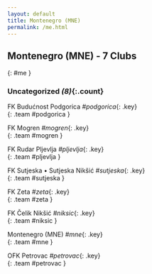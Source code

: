 ```yaml
---
layout: default
title: Montenegro (MNE)
permalink: /me.html
---
```



## Montenegro (MNE) - 7 Clubs
{: #me }









### Uncategorized _(8)_{:.count}


FK Budućnost Podgorica   _#podgorica_{: .key} <br>
{: .team #podgorica }

FK Mogren   _#mogren_{: .key} <br>
{: .team #mogren }

FK Rudar Pljevlja   _#pljevlja_{: .key} <br>
{: .team #pljevlja }

FK Sutjeska • Sutjeska Nikšić   _#sutjeska_{: .key} <br>
{: .team #sutjeska }

FK Zeta   _#zeta_{: .key} <br>
{: .team #zeta }

FK Čelik Nikšić   _#niksic_{: .key} <br>
{: .team #niksic }

Montenegro  (MNE)  _#mne_{: .key} <br>
{: .team #mne }

OFK Petrovac   _#petrovac_{: .key} <br>
{: .team #petrovac }


 
